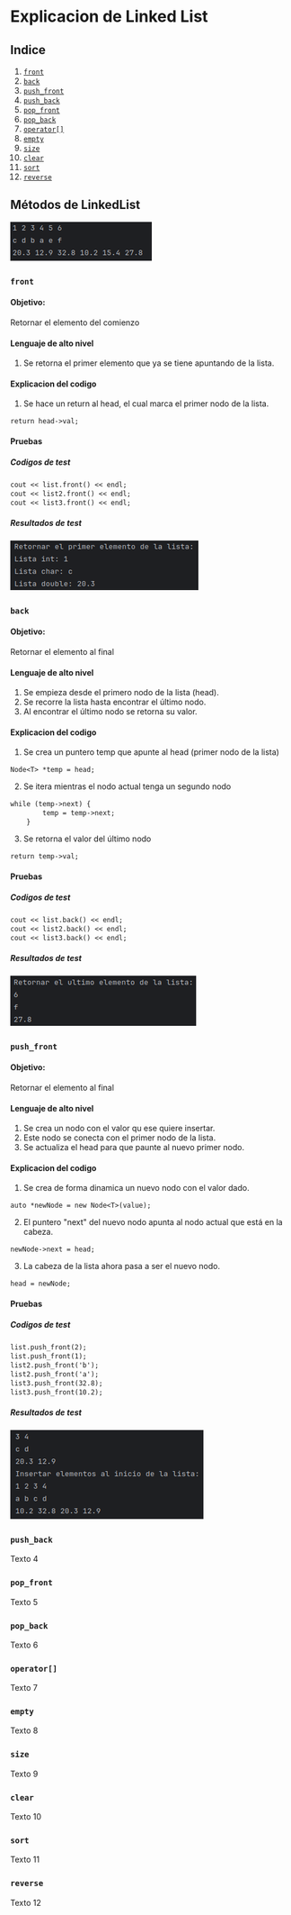 # Explicacion de Linked List

## Indice
1. [`front`](#front)
2. [`back`](#back)
3. [`push_front`](#push_front)
4. [`push_back`](#push_back)
5. [`pop_front`](#pop_front)
6. [`pop_back`](#pop_back)
7. [`operator[]`](#operator)
8. [`empty`](#empty)
9. [`size`](#size)
10. [`clear`](#clear)
11. [`sort`](#sort)
12. [`reverse`](#reverse)

## Métodos de LinkedList

![img.png](img/img.png)

### `front` <a name="front"></a>
#### Objetivo: 
Retornar el elemento del comienzo

#### Lenguaje de alto nivel
1. Se retorna el primer elemento que ya se tiene apuntando de la lista.

#### Explicacion del codigo
1. Se hace un return al head, el cual marca el primer nodo de la lista.

```
return head->val;
```

#### Pruebas

##### Codigos de test
```
cout << list.front() << endl;
cout << list2.front() << endl;
cout << list3.front() << endl;
```

##### Resultados de test

![img_1.png](img/img_1.png)

### `back` <a name="back"></a>
#### Objetivo:
Retornar el elemento al final

#### Lenguaje de alto nivel
1. Se empieza desde el primero nodo de la lista (head).
2. Se recorre la lista hasta encontrar el último nodo.
3. Al encontrar el último nodo se retorna su valor.

#### Explicacion del codigo
1. Se crea un puntero temp que apunte al head (primer nodo de la lista)

```
Node<T> *temp = head;
```

2. Se itera mientras el nodo actual tenga un segundo nodo

```
while (temp->next) {
        temp = temp->next;
    }
```

3. Se retorna el valor del último nodo

```
return temp->val;
```

#### Pruebas

##### Codigos de test
```
cout << list.back() << endl;
cout << list2.back() << endl;
cout << list3.back() << endl;
```

##### Resultados de test

![img.png](img/img_back.png)

### `push_front` <a name="push_front"></a>
#### Objetivo:
Retornar el elemento al final

#### Lenguaje de alto nivel
1. Se crea un nodo con el valor qu ese quiere insertar.
2. Este nodo se conecta con el primer nodo de la lista.
3. Se actualiza el head para que paunte al nuevo primer nodo.

#### Explicacion del codigo
1. Se crea de forma dinamica un nuevo nodo con el valor dado.

```
auto *newNode = new Node<T>(value);
```

2. El puntero "next" del nuevo nodo apunta al nodo actual que está en la cabeza.

```
newNode->next = head;
```

3. La cabeza de la lista ahora pasa a ser el nuevo nodo.

```
head = newNode;
```

#### Pruebas

##### Codigos de test
```
list.push_front(2);
list.push_front(1);
list2.push_front('b');
list2.push_front('a');
list3.push_front(32.8);
list3.push_front(10.2);
```

##### Resultados de test
![img.png](img/img_pushfront.png)

### `push_back` <a name="push_back"></a>
Texto 4

### `pop_front` <a name="pop_front"></a>
Texto 5

### `pop_back` <a name="pop_back"></a>
Texto 6

### `operator[]` <a name="operator"></a>
Texto 7

### `empty` <a name="empty"></a>
Texto 8

### `size` <a name="size"></a>
Texto 9

### `clear` <a name="clear"></a>
Texto 10

### `sort` <a name="sort"></a>
Texto 11

### `reverse` <a name="reverse"></a>
Texto 12